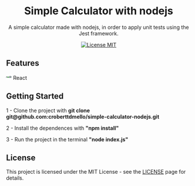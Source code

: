 <h1 align="center">
  <br>
  Simple Calculator with nodejs
</h1>

<p align="center"> A simple calculator made with nodejs, in order to apply unit tests using the Jest framework. </p>

<p align="center">
  <a href="https://opensource.org/licenses/MIT">
    <img src="https://img.shields.io/badge/License-MIT-blue.svg" alt="License MIT">
  </a>
</p>

## Features

  <img src="./assets-readme/icons8-nodejs.svg" alt="Icon node" width="15"> React
<br>

## Getting Started

<p>1 - Clone the project with <b>git clone git@github.com:croberttdmello/simple-calculator-nodejs.git</b></p>
<p>2 - Install the dependences with <b>"npm install"</b></p>
<p>3 - Run the project in the terminal <b>"node index.js"</b></p>

## License

This project is licensed under the MIT License - see the [LICENSE](https://opensource.org/licenses/MIT) page for details.